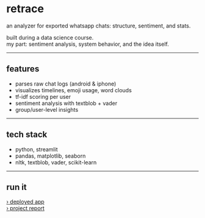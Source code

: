 # retrace 
an analyzer for exported whatsapp chats: structure, sentiment, and stats.

built during a data science course.   
my part: sentiment analysis, system behavior, and the idea itself.

---

## features  
- parses raw chat logs (android & iphone)  
- visualizes timelines, emoji usage, word clouds  
- tf-idf scoring per user  
- sentiment analysis with textblob + vader  
- group/user-level insights

---

## tech stack  
- python, streamlit  
- pandas, matplotlib, seaborn  
- nltk, textblob, vader, scikit-learn

---

## run it  
[› deployed app](https://chat-analysis-ds.streamlit.app/)  
[› project report](./chat-analyzer-report.pdf)
